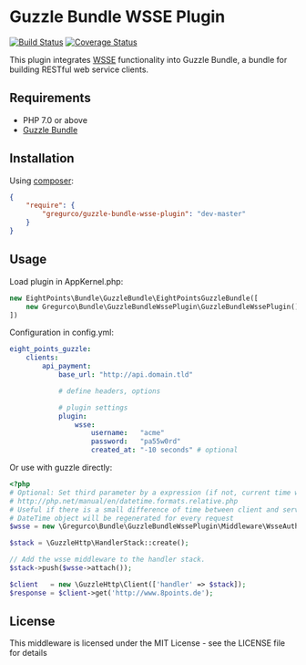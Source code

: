 Guzzle Bundle WSSE Plugin
==================

[![Build Status](https://travis-ci.org/gregurco/GuzzleBundleWssePlugin.svg?branch=init)](https://travis-ci.org/gregurco/GuzzleBundleWssePlugin) [![Coverage Status](https://coveralls.io/repos/gregurco/GuzzleBundleWssePlugin/badge.svg?branch=init)](https://coveralls.io/r/gregurco/GuzzleBundleWssePlugin)

This plugin integrates [WSSE][1] functionality into Guzzle Bundle, a bundle for building RESTful web service clients.


Requirements
------------
 - PHP 7.0 or above
 - [Guzzle Bundle][2]

 
Installation
------------
Using [composer][3]:

``` json
{
    "require": {
        "gregurco/guzzle-bundle-wsse-plugin": "dev-master"
    }
}
```


Usage
-----
Load plugin in AppKernel.php:
``` php
new EightPoints\Bundle\GuzzleBundle\EightPointsGuzzleBundle([
    new Gregurco\Bundle\GuzzleBundleWssePlugin\GuzzleBundleWssePlugin(),
])
```

Configuration in config.yml:
``` yaml
eight_points_guzzle:
    clients:
        api_payment:
            base_url: "http://api.domain.tld"

            # define headers, options

            # plugin settings
            plugin:
                wsse:
                    username:   "acme"
                    password:   "pa55w0rd"
                    created_at: "-10 seconds" # optional
```

Or use with guzzle directly:
``` php
<?php 
# Optional: Set third parameter by a expression (if not, current time will be used automatically)
# http://php.net/manual/en/datetime.formats.relative.php
# Useful if there is a small difference of time between client and server
# DateTime object will be regenerated for every request
$wsse = new \Gregurco\Bundle\GuzzleBundleWssePlugin\Middleware\WsseAuthMiddleware($username, $password);

$stack = \GuzzleHttp\HandlerStack::create();

// Add the wsse middleware to the handler stack.
$stack->push($wsse->attach());

$client   = new \GuzzleHttp\Client(['handler' => $stack]);
$response = $client->get('http://www.8points.de');
```

License
-------
This middleware is licensed under the MIT License - see the LICENSE file for details

[1]: http://www.xml.com/pub/a/2003/12/17/dive.html
[2]: https://github.com/8p/GuzzleBundle
[3]: https://getcomposer.org/
